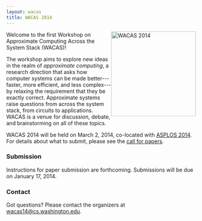 ```yaml
---
layout: wacas
title: WACAS 2014
---
```


<img src="{{ site.base }}/img/wacas.jpg" width="225" height="225" alt="WACAS 2014" style="float: right" />

Welcome to the first Workshop on Approximate Computing Across the System Stack
(WACAS)!

The workshop aims to explore new ideas in the realm of *approximate computing*,
a research direction that asks how computer systems can be made
better---faster, more efficient, and less complex---by relaxing the
requirement
that they be exactly correct. Approximate systems raise questions from across
the system stack, from circuits to applications. WACAS is a venue for
discussion, debate, and brainstorming on all of these topics.

WACAS 2014 will be held on March 2, 2014, co-located with [ASPLOS
2014][asplos]. For details about what to submit, please see the [call for
papers][cfp].

[asplos]: http://www.cs.utah.edu/asplos14/
[cfp]: cfp.html


### Submission

Instructions for paper submission are forthcoming. Submissions will be due on
January 17, 2014.


### Contact

Got questions? Please contact the organizers at
[wacas14@cs.washington.edu][list].

[list]: mailto:wacas14@cs.washington.edu
